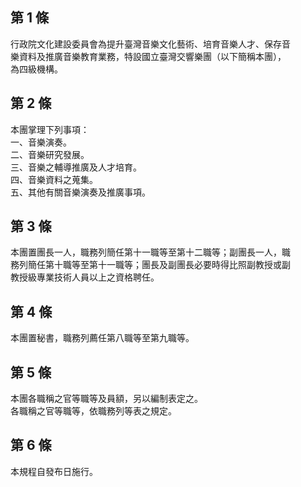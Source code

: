 第 1 條
-------
行政院文化建設委員會為提升臺灣音樂文化藝術、培育音樂人才、保存音  
樂資料及推廣音樂教育業務，特設國立臺灣交響樂團（以下簡稱本團），  
為四級機構。

第 2 條
-------
本團掌理下列事項：  
一、音樂演奏。  
二、音樂研究發展。  
三、音樂之輔導推廣及人才培育。  
四、音樂資料之蒐集。  
五、其他有關音樂演奏及推廣事項。

第 3 條
-------
本團置團長一人，職務列簡任第十一職等至第十二職等；副團長一人，職  
務列簡任第十職等至第十一職等；團長及副團長必要時得比照副教授或副  
教授級專業技術人員以上之資格聘任。

第 4 條
-------
本團置秘書，職務列薦任第八職等至第九職等。

第 5 條
-------
本團各職稱之官等職等及員額，另以編制表定之。  
各職稱之官等職等，依職務列等表之規定。

第 6 條
-------
本規程自發布日施行。


